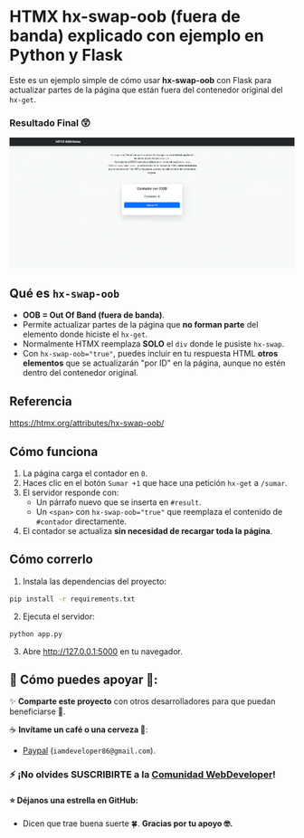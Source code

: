 # HTMX hx-swap-oob (fuera de banda) explicado con ejemplo en Python y Flask

Este es un ejemplo simple de cómo usar **hx-swap-oob** con Flask para
actualizar partes de la página que están fuera del contenedor original
del `hx-get`.

### Resultado Final 😲
![Resultado Final](https://raw.githubusercontent.com/urian121/imagenes-proyectos-github/refs/heads/master/evento-hx-swap-oob.gif)

## Qué es `hx-swap-oob`

- **OOB = Out Of Band (fuera de banda)**.
- Permite actualizar partes de la página que **no forman parte** del
  elemento donde hiciste el `hx-get`.
- Normalmente HTMX reemplaza **SOLO** el `div` donde le pusiste
  `hx-swap`.
- Con `hx-swap-oob="true"`, puedes incluir en tu respuesta HTML
  **otros elementos** que se actualizarán "por ID" en la página,
  aunque no estén dentro del contenedor original.

## Referencia

https://htmx.org/attributes/hx-swap-oob/


## Cómo funciona

1.  La página carga el contador en `0`.
2.  Haces clic en el botón `Sumar +1` que hace una petición `hx-get` a
    `/sumar`.
3.  El servidor responde con:
    - Un párrafo nuevo que se inserta en `#result`.
    - Un `<span>` con `hx-swap-oob="true"` que reemplaza el contenido
      de `#contador` directamente.
4.  El contador se actualiza **sin necesidad de recargar toda la página**.


## Cómo correrlo

1.  Instala las dependencias del proyecto:

```bash
pip install -r requirements.txt
```

2.  Ejecuta el servidor:

```bash
python app.py
```

3.  Abre <http://127.0.0.1:5000> en tu navegador.

## 🙌 Cómo puedes apoyar 📢:

✨ **Comparte este proyecto** con otros desarrolladores para que puedan beneficiarse 📢.

☕ **Invítame un café o una cerveza 🍺**:
   - [Paypal](https://www.paypal.me/iamdeveloper86) (`iamdeveloper86@gmail.com`).

### ⚡ ¡No olvides SUSCRIBIRTE a la [Comunidad WebDeveloper](https://www.youtube.com/WebDeveloperUrianViera?sub_confirmation=1)!


#### ⭐ **Déjanos una estrella en GitHub**:
   - Dicen que trae buena suerte 🍀.
**Gracias por tu apoyo 🤓.**

